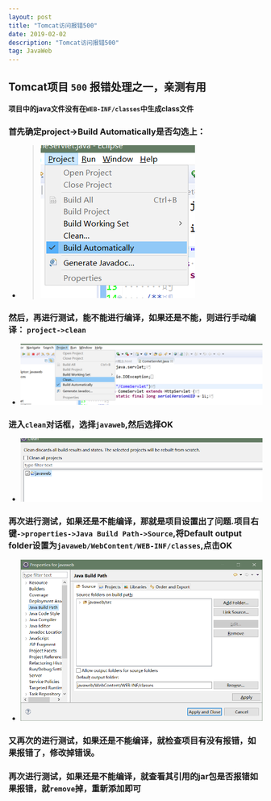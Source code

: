 ```yaml
---
layout: post
title: "Tomcat访问报错500"
date: 2019-02-02 
description: "Tomcat访问报错500"
tag: JavaWeb 
---   
```

## Tomcat项目 `500` 报错处理之一，亲测有用

#### 项目中的java文件没有在`WEB-INF/classes`中生成class文件
### 首先确定project->Build Automatically是否勾选上： 
* 
	> ![](/images/posts/image1.png)
	
	


### 然后，再进行测试，能不能进行编译，如果还是不能，则进行手动编译： `project->clean ` 
* ![](/images/posts/image2.png)




### 进入`clean`对话框，选择`javaweb`,然后选择OK 
* ![](/images/posts/image3.png)




### 再次进行测试，如果还是不能编译，那就是项目设置出了问题.项目右键`->properties->Java Build Path->Source`,将Default output folder设置为`javaweb/WebContent/WEB-INF/classes`,点击OK
* ![](/images/posts/image4.png)




### 又再次的进行测试，如果还是不能编译，就检查项目有没有报错，如果报错了，修改掉错误。

### 再次进行测试，如果还是不能编译，就查看其引用的jar包是否报错如果报错，就`remove`掉，重新添加即可


